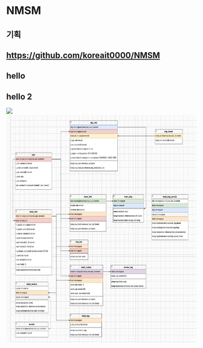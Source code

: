 # NMSM

## 기획

## https://github.com/koreait0000/NMSM

## hello

## hello 2
<img src="/imsi/스크린샷 2021-07-23 오후 2.05.29" height="600">
<img src="/imsi/NMSM_DB2.png" height="600">
